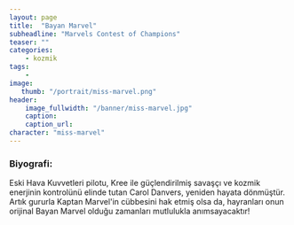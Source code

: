 ```yaml
---
layout: page
title:  "Bayan Marvel"
subheadline: "Marvels Contest of Champions"
teaser: ""
categories:
    - kozmik
tags:
    -
image:
   thumb: "/portrait/miss-marvel.png"
header:
    image_fullwidth: "/banner/miss-marvel.jpg"
    caption: 
    caption_url:  
character: "miss-marvel"
---
```


### Biyografi:

Eski Hava Kuvvetleri pilotu, Kree ile güçlendirilmiş savaşçı ve kozmik enerjinin kontrolünü elinde tutan Carol Danvers, yeniden hayata dönmüştür. Artık gururla Kaptan Marvel'in cübbesini hak etmiş olsa da, hayranları onun orijinal Bayan Marvel olduğu zamanları mutlulukla anımsayacaktır!
